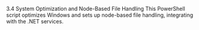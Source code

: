 3.4 System Optimization and Node-Based File Handling
This PowerShell script optimizes Windows and sets up node-based file handling, integrating with the .NET services.